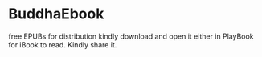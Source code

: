# BuddhaEbook
free EPUBs for distribution
kindly download and open it either in PlayBook for iBook to read. Kindly share it.
